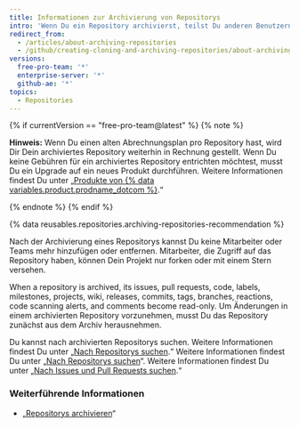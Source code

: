```yaml
---
title: Informationen zur Archivierung von Repositorys
intro: 'Wenn Du ein Repository archivierst, teilst Du anderen Benutzern mit, dass ein Projekt nicht mehr aktiv unterhalten wird.'
redirect_from:
  - /articles/about-archiving-repositories
  - /github/creating-cloning-and-archiving-repositories/about-archiving-repositories
versions:
  free-pro-team: '*'
  enterprise-server: '*'
  github-ae: '*'
topics:
  - Repositories
---
```

{% if currentVersion == "free-pro-team@latest" %}
{% note %}

**Hinweis:** Wenn Du einen alten Abrechnungsplan pro Repository hast, wird Dir Dein archiviertes Repository weiterhin in Rechnung gestellt. Wenn Du keine Gebühren für ein archiviertes Repository entrichten möchtest, musst Du ein Upgrade auf ein neues Produkt durchführen. Weitere Informationen findest Du unter „[Produkte von {% data variables.product.prodname_dotcom %}](/articles/github-s-products).“

{% endnote %}
{% endif %}

{% data reusables.repositories.archiving-repositories-recommendation %}

Nach der Archivierung eines Repositorys kannst Du keine Mitarbeiter oder Teams mehr hinzufügen oder entfernen. Mitarbeiter, die Zugriff auf das Repository haben, können Dein Projekt nur forken oder mit einem Stern versehen.

When a repository is archived, its issues, pull requests, code, labels, milestones, projects, wiki, releases, commits, tags, branches, reactions, code scanning alerts, and comments become read-only. Um Änderungen in einem archivierten Repository vorzunehmen, musst Du das Repository zunächst aus dem Archiv herausnehmen.

Du kannst nach archivierten Repositorys suchen. Weitere Informationen findest Du unter „[Nach Repositorys suchen](/articles/searching-for-repositories/#search-based-on-whether-a-repository-is-archived).“ Weitere Informationen findest Du unter „[Nach Repositorys suchen](/articles/searching-for-repositories/#search-based-on-whether-a-repository-is-archived)“. Weitere Informationen findest Du unter „[Nach Issues und Pull Requests suchen](/articles/searching-issues-and-pull-requests/#search-based-on-whether-a-repository-is-archived).“

### Weiterführende Informationen
- „[Repositorys archivieren](/articles/archiving-repositories)“
